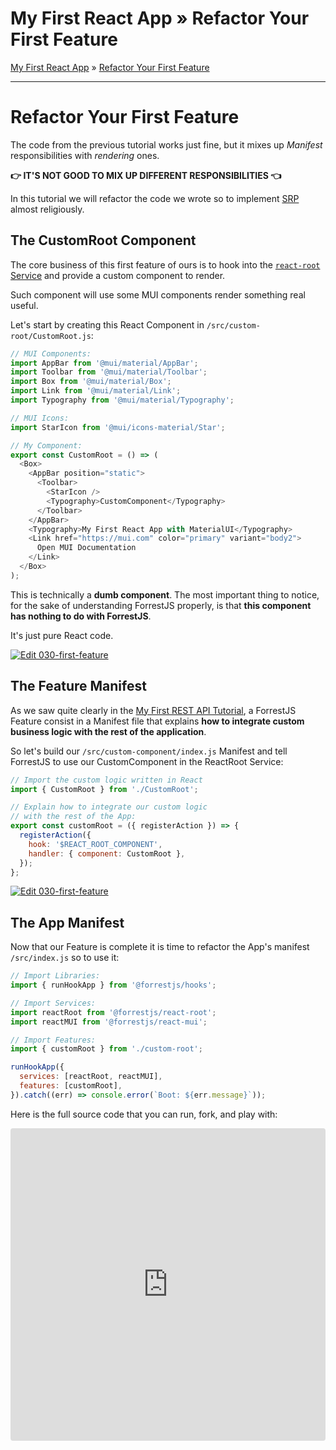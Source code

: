 <h1 class="tutorial-step"><span>My First React App &raquo;</span> Refactor Your First Feature</h1>

[My First React App](../README.md) &raquo; [Refactor Your First Feature](./README.md)

---

# Refactor Your First Feature

The code from the previous tutorial works just fine, but it mixes up _Manifest_ responsibilities with _rendering_ ones.

**👉 IT'S NOT GOOD TO MIX UP DIFFERENT RESPONSIBILITIES 👈**

In this tutorial we will refactor the code we wrote so to implement [SRP](https://en.wikipedia.org/wiki/Single-responsibility_principle) almost religiously.

## The CustomRoot Component

The core business of this first feature of ours is to hook into the [`react-root` Service](https://github.com/forrestjs/react/tree/main/packages/react-root) and provide a custom component to render.

Such component will use some MUI components render something real useful.

Let's start by creating this React Component in `/src/custom-root/CustomRoot.js`:

```js
// MUI Components:
import AppBar from '@mui/material/AppBar';
import Toolbar from '@mui/material/Toolbar';
import Box from '@mui/material/Box';
import Link from '@mui/material/Link';
import Typography from '@mui/material/Typography';

// MUI Icons:
import StarIcon from '@mui/icons-material/Star';

// My Component:
export const CustomRoot = () => (
  <Box>
    <AppBar position="static">
      <Toolbar>
        <StarIcon />
        <Typography>CustomComponent</Typography>
      </Toolbar>
    </AppBar>
    <Typography>My First React App with MaterialUI</Typography>
    <Link href="https://mui.com" color="primary" variant="body2">
      Open MUI Documentation
    </Link>
  </Box>
);
```

This is technically a **dumb component**. The most important thing to notice, for the sake of understanding ForrestJS properly, is that **this component has nothing to do with ForrestJS**.

It's just pure React code.

[![Edit 030-first-feature](https://codesandbox.io/static/img/play-codesandbox.svg)](https://codesandbox.io/s/030-first-feature-64umk?fontsize=14&hidenavigation=1&module=%2Fsrc%2Fcustom-root%2FCustomRoot.js&theme=dark)

## The Feature Manifest

As we saw quite clearly in the [My First REST API Tutorial](../../my-first-rest-api/README.md), a ForrestJS Feature consist in a Manifest file that explains **how to integrate custom business logic with the rest of the application**.

So let's build our `/src/custom-component/index.js` Manifest and tell ForrestJS to use our CustomComponent in the ReactRoot Service:

```js
// Import the custom logic written in React
import { CustomRoot } from './CustomRoot';

// Explain how to integrate our custom logic
// with the rest of the App:
export const customRoot = ({ registerAction }) => {
  registerAction({
    hook: '$REACT_ROOT_COMPONENT',
    handler: { component: CustomRoot },
  });
};
```

[![Edit 030-first-feature](https://codesandbox.io/static/img/play-codesandbox.svg)](https://codesandbox.io/s/030-first-feature-64umk?fontsize=14&hidenavigation=1&module=%2Fsrc%2Fcustom-root%2Findex.js&theme=dark)

## The App Manifest

Now that our Feature is complete it is time to refactor the App's manifest `/src/index.js` so to use it:

```js
// Import Libraries:
import { runHookApp } from '@forrestjs/hooks';

// Import Services:
import reactRoot from '@forrestjs/react-root';
import reactMUI from '@forrestjs/react-mui';

// Import Features:
import { customRoot } from './custom-root';

runHookApp({
  services: [reactRoot, reactMUI],
  features: [customRoot],
}).catch((err) => console.error(`Boot: ${err.message}`));
```

Here is the full source code that you can run, fork, and play with:

<iframe src="https://codesandbox.io/embed/030-first-feature-64umk?fontsize=14&hidenavigation=1&theme=dark"
     style="width:100%; height:500px; border:0; border-radius: 4px; overflow:hidden;"
     title="030-first-feature"
     allow="accelerometer; ambient-light-sensor; camera; encrypted-media; geolocation; gyroscope; hid; microphone; midi; payment; usb; vr; xr-spatial-tracking"
     sandbox="allow-forms allow-modals allow-popups allow-presentation allow-same-origin allow-scripts"
   ></iframe>
